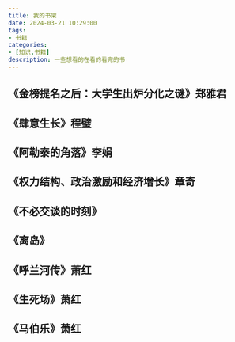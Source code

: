 ```yaml
---
title: 我的书架
date: 2024-03-21 10:29:00
tags:
- 书籍
categories:
- [知识,书籍]
description: 一些想看的在看的看完的书
---
```

## 《金榜提名之后：大学生出炉分化之谜》郑雅君

## 《肆意生长》程璧

## 《阿勒泰的角落》李娟

## 《权力结构、政治激励和经济增长》章奇

## 《不必交谈的时刻》

## 《离岛》

## 《呼兰河传》萧红

## 《生死场》萧红

## 《马伯乐》萧红